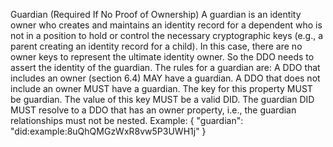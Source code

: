 Guardian (Required If No Proof of Ownership) A guardian is an identity owner who creates and maintains an identity record for a dependent who is not in a position to hold or control the necessary cryptographic keys (e.g., a parent creating an identity record for a child). In this case, there are no owner keys to represent the ultimate identity owner. So the DDO needs to assert the identity of the guardian. The rules for a guardian are: A DDO that includes an owner (section 6.4) MAY have a guardian. A DDO that does not include an owner MUST have a guardian. The key for this property MUST be guardian. The value of this key MUST be a valid DID. The guardian DID MUST resolve to a DDO that has an owner property, i.e., the guardian relationships must not be nested. Example: { "guardian": "did:example:8uQhQMGzWxR8vw5P3UWH1j" }
